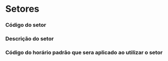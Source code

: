 # Setores

### Código do setor
<!-- CdSetor -->

### Descrição do setor
<!-- Descricao -->

### Código do horário padrão que sera aplicado ao utilizar o setor
<!-- CdHorarioPadrao -->